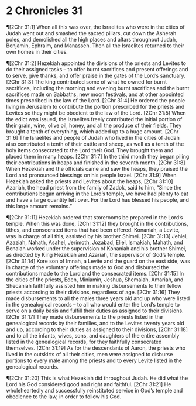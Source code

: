 # 2 Chronicles 31

¶[2Chr 31:1] When all this was over, the Israelites who were in the cities of Judah went out and smashed the sacred pillars, cut down the Asherah poles, and demolished all the high places and altars throughout Judah, Benjamin, Ephraim, and Manasseh. Then all the Israelites returned to their own homes in their cities.

¶[2Chr 31:2] Hezekiah appointed the divisions of the priests and Levites to do their assigned tasks – to offer burnt sacrifices and present offerings and to serve, give thanks, and offer praise in the gates of the Lord’s sanctuary.
[2Chr 31:3] The king contributed some of what he owned for burnt sacrifices, including the morning and evening burnt sacrifices and the burnt sacrifices made on Sabbaths, new moon festivals, and at other appointed times prescribed in the law of the Lord.
[2Chr 31:4] He ordered the people living in Jerusalem to contribute the portion prescribed for the priests and Levites so they might be obedient to the law of the Lord.
[2Chr 31:5] When the edict was issued, the Israelites freely contributed the initial portion of their grain, wine, olive oil, honey, and all the produce of their fields. They brought a tenth of everything, which added up to a huge amount.
[2Chr 31:6] The Israelites and people of Judah who lived in the cities of Judah also contributed a tenth of their cattle and sheep, as well as a tenth of the holy items consecrated to the Lord their God. They brought them and placed them in many heaps.
[2Chr 31:7] In the third month they began piling their contributions in heaps and finished in the seventh month.
[2Chr 31:8] When Hezekiah and the officials came and saw the heaps, they praised the Lord and pronounced blessings on his people Israel.
[2Chr 31:9] When Hezekiah asked the priests and Levites about the heaps,
[2Chr 31:10] Azariah, the head priest from the family of Zadok, said to him, “Since the contributions began arriving in the Lord’s temple, we have had plenty to eat and have a large quantity left over. For the Lord has blessed his people, and this large amount remains.”

¶[2Chr 31:11] Hezekiah ordered that storerooms be prepared in the Lord’s temple. When this was done,
[2Chr 31:12] they brought in the contributions, tithes, and consecrated items that had been offered. Konaniah, a Levite, was in charge of all this, assisted by his brother Shimei.
[2Chr 31:13] Jehiel, Azaziah, Nahath, Asahel, Jerimoth, Jozabad, Eliel, Ismakiah, Mahath, and Benaiah worked under the supervision of Konaniah and his brother Shimei, as directed by King Hezekiah and Azariah, the supervisor of God’s temple.
[2Chr 31:14] Kore son of Imnah, a Levite and the guard on the east side, was in charge of the voluntary offerings made to God and disbursed the contributions made to the Lord and the consecrated items.
[2Chr 31:15] In the cities of the priests, Eden, Miniamin, Jeshua, Shemaiah, Amariah, and Shecaniah faithfully assisted him in making disbursements to their fellow priests according to their divisions, regardless of age.
[2Chr 31:16] They made disbursements to all the males three years old and up who were listed in the genealogical records – to all who would enter the Lord’s temple to serve on a daily basis and fulfill their duties as assigned to their divisions.
[2Chr 31:17] They made disbursements to the priests listed in the genealogical records by their families, and to the Levites twenty years old and up, according to their duties as assigned to their divisions,
[2Chr 31:18] and to all the infants, wives, sons, and daughters of the entire assembly listed in the genealogical records, for they faithfully consecrated themselves.
[2Chr 31:19] As for the descendants of Aaron, the priests who lived in the outskirts of all their cities, men were assigned to disburse portions to every male among the priests and to every Levite listed in the genealogical records.

¶[2Chr 31:20] This is what Hezekiah did throughout Judah. He did what the Lord his God considered good and right and faithful.
[2Chr 31:21] He wholeheartedly and successfully reinstituted service in God’s temple and obedience to the law, in order to follow his God.

